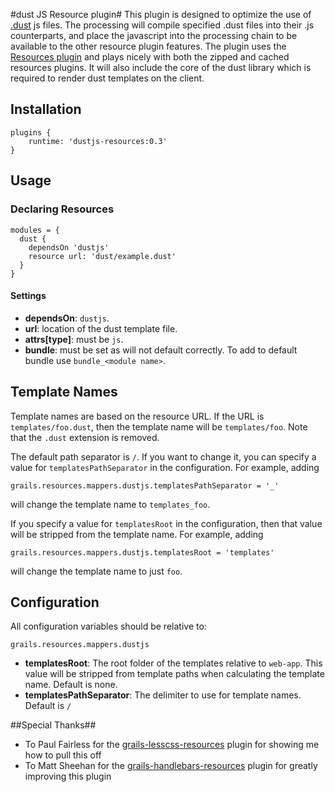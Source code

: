#dust JS Resource plugin#
This plugin is designed to optimize the use of <a href="https://github.com/linkedin/dustjs">.dust</a> js files. The processing will compile specified .dust files into their .js counterparts, and place the javascript into the processing chain to be available to the other resource plugin features. The plugin uses the <a href="http://www.grails.org/plugin/resources">Resources plugin</a> and plays nicely with both the zipped and cached resources plugins. It will also include the core of the dust library which is required to render dust templates on the client.

## Installation

    plugins {
        runtime: 'dustjs-resources:0.3'
    }

## Usage

### Declaring Resources

    modules = {
      dust {
        dependsOn 'dustjs'
        resource url: 'dust/example.dust'
      }
    }

#### Settings

*   **dependsOn**: `dustjs`.
*   **url**: location of the dust template file.
*   **attrs[type]**: must be `js`.
*   **bundle**: must be set as will not default correctly. To add to default bundle use `bundle_<module name>`.

## Template Names

Template names are based on the resource URL. If the URL is `templates/foo.dust`, then the template name will be `templates/foo`.
Note that the `.dust` extension is removed.

The default path separator is `/`. If you want to change it, you can specify a value for `templatesPathSeparator` in the configuration. For example,
adding

    grails.resources.mappers.dustjs.templatesPathSeparator = '_'

will change the template name to `templates_foo`.

If you specify a value for `templatesRoot` in the configuration, then that value will be stripped from the template name. For example, adding

    grails.resources.mappers.dustjs.templatesRoot = 'templates'

will change the template name to just `foo`.

## Configuration

All configuration variables should be relative to:

    grails.resources.mappers.dustjs

*   **templatesRoot**: The root folder of the templates relative to `web-app`. This value will be stripped from template paths when calculating the template name. Default is none.
*   **templatesPathSeparator**: The delimiter to use for template names. Default is `/`


##Special Thanks##
* To Paul Fairless for the <a href="https://github.com/paulfairless/grails-lesscss-resources">grails-lesscss-resources</a> plugin for showing me how to pull this off
* To Matt Sheehan for the <a href="https://github.com/sheehan/grails-handlebars-resources">grails-handlebars-resources</a> plugin for greatly improving this plugin
